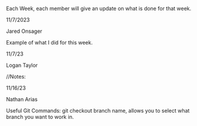 Each Week, each member will give an update on what is done for that week.

11/7/2023

Jared Onsager

Example of what I did for this week.

11/7/23

Logan Taylor

//Notes:

11/16/23

Nathan Arias



Useful Git Commands:
git checkout branch name, allows you to select what branch you want to work in.
